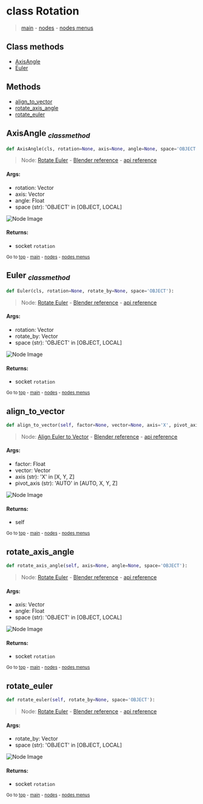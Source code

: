 # class Rotation

> [main](../structure.md) - [nodes](nodes.md) - [nodes menus](nodes_menus.md)


## Class methods

- [AxisAngle](#AxisAngle-classmethod)
- [Euler](#Euler-classmethod)


## Methods

- [align_to_vector](#align_to_vector)
- [rotate_axis_angle](#rotate_axis_angle)
- [rotate_euler](#rotate_euler)

## AxisAngle <sub>*classmethod*</sub>

```python
def AxisAngle(cls, rotation=None, axis=None, angle=None, space='OBJECT'):

```
> Node: [Rotate Euler](FunctionNodeRotateEuler.md) - [Blender reference](https://docs.blender.org/manual/en/latest/modeling/geometry_nodes/utilities/rotate_euler.html) - [api reference](https://docs.blender.org/api/current/bpy.types.FunctionNodeRotateEuler.html)

#### Args:
- rotation: Vector
- axis: Vector
- angle: Float
- space (str): 'OBJECT' in [OBJECT, LOCAL]

![Node Image](https://docs.blender.org/manual/en/latest/_images/node-types_FunctionNodeRotateEuler.webp)

#### Returns:
- socket `rotation`

<sub>Go to [top](#class-Rotation) - [main](../structure.md) - [nodes](nodes.md) - [nodes menus](nodes_menus.md)</sub>

## Euler <sub>*classmethod*</sub>

```python
def Euler(cls, rotation=None, rotate_by=None, space='OBJECT'):

```
> Node: [Rotate Euler](FunctionNodeRotateEuler.md) - [Blender reference](https://docs.blender.org/manual/en/latest/modeling/geometry_nodes/utilities/rotate_euler.html) - [api reference](https://docs.blender.org/api/current/bpy.types.FunctionNodeRotateEuler.html)

#### Args:
- rotation: Vector
- rotate_by: Vector
- space (str): 'OBJECT' in [OBJECT, LOCAL]

![Node Image](https://docs.blender.org/manual/en/latest/_images/node-types_FunctionNodeRotateEuler.webp)

#### Returns:
- socket `rotation`

<sub>Go to [top](#class-Rotation) - [main](../structure.md) - [nodes](nodes.md) - [nodes menus](nodes_menus.md)</sub>

## align_to_vector

```python
def align_to_vector(self, factor=None, vector=None, axis='X', pivot_axis='AUTO'):

```
> Node: [Align Euler to Vector](FunctionNodeAlignEulerToVector.md) - [Blender reference](https://docs.blender.org/manual/en/latest/modeling/geometry_nodes/utilities/align_euler_to_vector.html) - [api reference](https://docs.blender.org/api/current/bpy.types.FunctionNodeAlignEulerToVector.html)

#### Args:
- factor: Float
- vector: Vector
- axis (str): 'X' in [X, Y, Z]
- pivot_axis (str): 'AUTO' in [AUTO, X, Y, Z]

![Node Image](https://docs.blender.org/manual/en/latest/_images/node-types_FunctionNodeAlignEulerToVector.webp)

#### Returns:
- self

<sub>Go to [top](#class-Rotation) - [main](../structure.md) - [nodes](nodes.md) - [nodes menus](nodes_menus.md)</sub>

## rotate_axis_angle

```python
def rotate_axis_angle(self, axis=None, angle=None, space='OBJECT'):

```
> Node: [Rotate Euler](FunctionNodeRotateEuler.md) - [Blender reference](https://docs.blender.org/manual/en/latest/modeling/geometry_nodes/utilities/rotate_euler.html) - [api reference](https://docs.blender.org/api/current/bpy.types.FunctionNodeRotateEuler.html)

#### Args:
- axis: Vector
- angle: Float
- space (str): 'OBJECT' in [OBJECT, LOCAL]

![Node Image](https://docs.blender.org/manual/en/latest/_images/node-types_FunctionNodeRotateEuler.webp)

#### Returns:
- socket `rotation`

<sub>Go to [top](#class-Rotation) - [main](../structure.md) - [nodes](nodes.md) - [nodes menus](nodes_menus.md)</sub>

## rotate_euler

```python
def rotate_euler(self, rotate_by=None, space='OBJECT'):

```
> Node: [Rotate Euler](FunctionNodeRotateEuler.md) - [Blender reference](https://docs.blender.org/manual/en/latest/modeling/geometry_nodes/utilities/rotate_euler.html) - [api reference](https://docs.blender.org/api/current/bpy.types.FunctionNodeRotateEuler.html)

#### Args:
- rotate_by: Vector
- space (str): 'OBJECT' in [OBJECT, LOCAL]

![Node Image](https://docs.blender.org/manual/en/latest/_images/node-types_FunctionNodeRotateEuler.webp)

#### Returns:
- socket `rotation`

<sub>Go to [top](#class-Rotation) - [main](../structure.md) - [nodes](nodes.md) - [nodes menus](nodes_menus.md)</sub>

